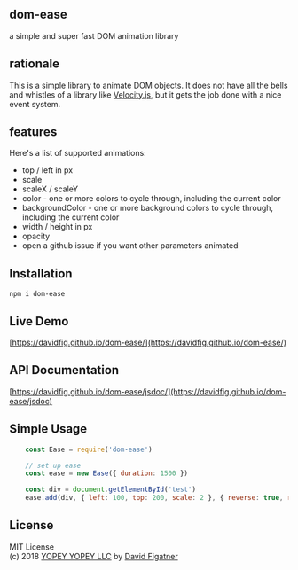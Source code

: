 ## dom-ease
a simple and super fast DOM animation library

## rationale
This is a simple library to animate DOM objects. It does not have all the bells and whistles of a library like [Velocity.js](http://velocityjs.org/), but it gets the job done with a nice event system.

## features
Here's a list of supported animations:

* top / left in px
* scale
* scaleX / scaleY
* color - one or more colors to cycle through, including the current color
* backgroundColor - one or more background colors to cycle through, including the current color
* width / height in px
* opacity
* open a github issue if you want other parameters animated

## Installation

    npm i dom-ease

## Live Demo
[https://davidfig.github.io/dom-ease/](https://davidfig.github.io/dom-ease/)

## API Documentation
[https://davidfig.github.io/dom-ease/jsdoc/](https://davidfig.github.io/dom-ease/jsdoc)

## Simple Usage
```js
    const Ease = require('dom-ease')

    // set up ease
    const ease = new Ease({ duration: 1500 })

    const div = document.getElementById('test')
    ease.add(div, { left: 100, top: 200, scale: 2 }, { reverse: true, repeat: true, duration: 2500, ease: 'easeInOutQuad' })
```

## License 
MIT License  
(c) 2018 [YOPEY YOPEY LLC](https://yopeyopey.com/) by [David Figatner](https://twitter.com/yopey_yopey/)
